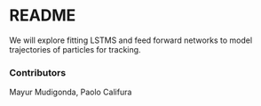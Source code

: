 # README #

We will explore fitting LSTMS and feed forward networks to model trajectories of particles for tracking.

### Contributors ###
Mayur Mudigonda, Paolo Califura
